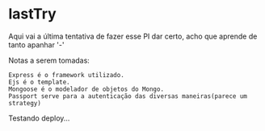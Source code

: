 # lastTry
Aqui vai a última tentativa de fazer esse PI dar certo, acho que aprende de tanto apanhar '-'

Notas a serem tomadas:

    Express é o framework utilizado.
    Ejs é o template.
    Mongoose é o modelador de objetos do Mongo.
    Passport serve para a autenticação das diversas maneiras(parece um strategy)

Testando deploy...
